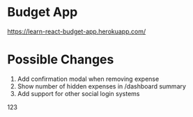 # Budget App

https://learn-react-budget-app.herokuapp.com/

# Possible Changes

1. Add confirmation modal when removing expense
2. Show number of hidden expenses in /dashboard summary
3. Add support for other social login systems

123
